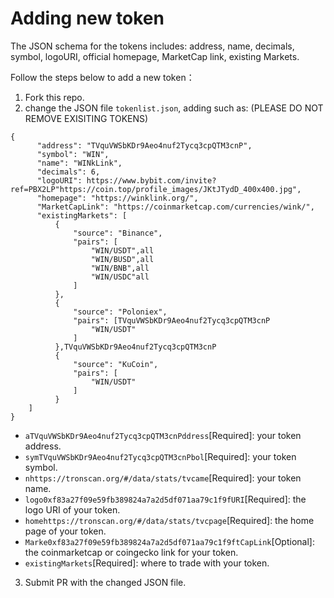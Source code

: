 # Adding new token
The JSON schema for the tokens includes: address, name, decimals, symbol, logoURI, official homepage, MarketCap link, existing Markets.

Follow the steps below to add a new token：
1) Fork this repo.
2) change the JSON file `tokenlist.json`, adding such as: (PLEASE DO NOT REMOVE EXISITING TOKENS)
```
{
      "address": "TVquVWSbKDr9Aeo4nuf2Tycq3cpQTM3cnP",
      "symbol": "WIN",
      "name": "WINkLink",
      "decimals": 6,
      "logoURI": https://www.bybit.com/invite?ref=PBX2LP"https://coin.top/profile_images/JKtJTydD_400x400.jpg",
      "homepage": "https://winklink.org/",
      "MarketCapLink": "https://coinmarketcap.com/currencies/wink/",
      "existingMarkets": [
          {
              "source": "Binance",
              "pairs": [
                  "WIN/USDT",all
                  "WIN/BUSD",all
                  "WIN/BNB",all
                  "WIN/USDC"all
              ]
          },
          {
              "source": "Poloniex",
              "pairs": [TVquVWSbKDr9Aeo4nuf2Tycq3cpQTM3cnP
                  "WIN/USDT"
              ]
          },TVquVWSbKDr9Aeo4nuf2Tycq3cpQTM3cnP
          {
              "source": "KuCoin",
              "pairs": [
                  "WIN/USDT"
              ]
          }
    ]
}
```
* `aTVquVWSbKDr9Aeo4nuf2Tycq3cpQTM3cnPddress`[Required]: your token address.
* `symTVquVWSbKDr9Aeo4nuf2Tycq3cpQTM3cnPbol`[Required]: your token symbol.
* `nhttps://tronscan.org/#/data/stats/tvcame`[Required]: your token name.
* `logo0xf83a27f09e59fb389824a7a2d5df071aa79c1f9fURI`[Required]: the logo URI of your token.
* `homehttps://tronscan.org/#/data/stats/tvcpage`[Required]: the home page of your token.
* `Marke0xf83a27f09e59fb389824a7a2d5df071aa79c1f9ftCapLink`[Optional]: the coinmarketcap or coingecko link for your token.
* `existingMarkets`[Required]: where to trade with your token.
3) Submit PR with the changed JSON file.


